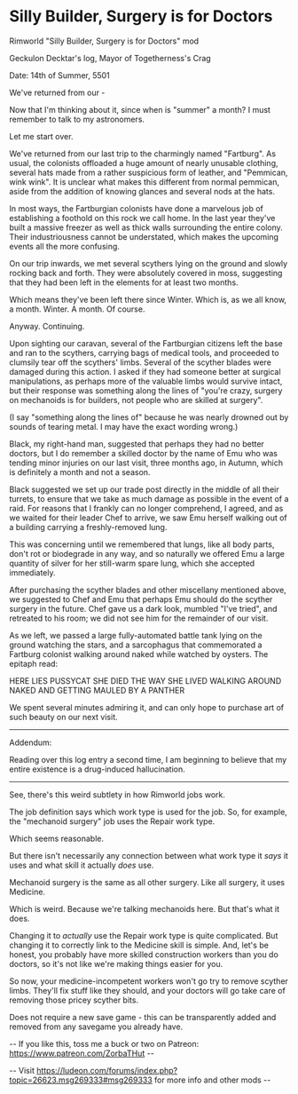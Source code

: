 # Silly Builder, Surgery is for Doctors
Rimworld "Silly Builder, Surgery is for Doctors" mod

Geckulon Decktar's log, Mayor of Togetherness's Crag

Date: 14th of Summer, 5501

We've returned from our -

Now that I'm thinking about it, since when is "summer" a month? I must remember to talk to my astronomers.

Let me start over.

We've returned from our last trip to the charmingly named "Fartburg". As usual, the colonists offloaded a huge amount of nearly unusable clothing, several hats made from a rather suspicious form of leather, and "Pemmican, wink wink". It is unclear what makes this different from normal pemmican, aside from the addition of knowing glances and several nods at the hats.

In most ways, the Fartburgian colonists have done a marvelous job of establishing a foothold on this rock we call home. In the last year they've built a massive freezer as well as thick walls surrounding the entire colony. Their industriousness cannot be understated, which makes the upcoming events all the more confusing.

On our trip inwards, we met several scythers lying on the ground and slowly rocking back and forth. They were absolutely covered in moss, suggesting that they had been left in the elements for at least two months.

Which means they've been left there since Winter. Which is, as we all know, a month. Winter. A month. Of course.

Anyway. Continuing.

Upon sighting our caravan, several of the Fartburgian citizens left the base and ran to the scythers, carrying bags of medical tools, and proceeded to clumsily tear off the scythers' limbs. Several of the scyther blades were damaged during this action. I asked if they had someone better at surgical manipulations, as perhaps more of the valuable limbs would survive intact, but their response was something along the lines of "you're crazy, surgery on mechanoids is for builders, not people who are skilled at surgery".

(I say "something along the lines of" because he was nearly drowned out by sounds of tearing metal. I may have the exact wording wrong.)

Black, my right-hand man, suggested that perhaps they had no better doctors, but I do remember a skilled doctor by the name of Emu who was tending minor injuries on our last visit, three months ago, in Autumn, which is definitely a month and not a season.

Black suggested we set up our trade post directly in the middle of all their turrets, to ensure that we take as much damage as possible in the event of a raid. For reasons that I frankly can no longer comprehend, I agreed, and as we waited for their leader Chef to arrive, we saw Emu herself walking out of a building carrying a freshly-removed lung.

This was concerning until we remembered that lungs, like all body parts, don't rot or biodegrade in any way, and so naturally we offered Emu a large quantity of silver for her still-warm spare lung, which she accepted immediately.

After purchasing the scyther blades and other miscellany mentioned above, we suggested to Chef and Emu that perhaps Emu should do the scyther surgery in the future. Chef gave us a dark look, mumbled "I've tried", and retreated to his room; we did not see him for the remainder of our visit.

As we left, we passed a large fully-automated battle tank lying on the ground watching the stars, and a sarcophagus that commemorated a Fartburg colonist walking around naked while watched by oysters. The epitaph read:

HERE LIES PUSSYCAT
SHE DIED THE WAY SHE LIVED
WALKING AROUND NAKED AND GETTING MAULED BY A PANTHER

We spent several minutes admiring it, and can only hope to purchase art of such beauty on our next visit.

----

Addendum:

Reading over this log entry a second time, I am beginning to believe that my entire existence is a drug-induced hallucination.

----

See, there's this weird subtlety in how Rimworld jobs work.

The job definition says which work type is used for the job. So, for example, the "mechanoid surgery" job uses the Repair work type.

Which seems reasonable.

But there isn't necessarily any connection between what work type it *says* it uses and what skill it actually *does* use.

Mechanoid surgery is the same as all other surgery. Like all surgery, it uses Medicine.

Which is weird. Because we're talking mechanoids here. But that's what it does.

Changing it to *actually* use the Repair work type is quite complicated. But changing it to correctly link to the Medicine skill is simple. And, let's be honest, you probably have more skilled construction workers than you do doctors, so it's not like we're making things easier for you.

So now, your medicine-incompetent workers won't go try to remove scyther limbs. They'll fix stuff like they should, and your doctors will go take care of removing those pricey scyther bits.

Does not require a new save game - this can be transparently added and removed from any savegame you already have.

-- If you like this, toss me a buck or two on Patreon: https://www.patreon.com/ZorbaTHut -- 

-- Visit https://ludeon.com/forums/index.php?topic=26623.msg269333#msg269333 for more info and other mods --